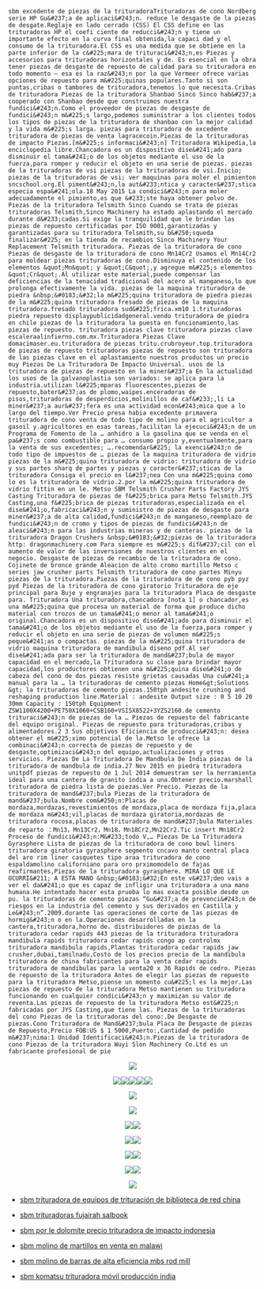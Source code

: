 
```
sbm excedente de piezas de la trituradoraTrituradoras de cono Nordberg serie HP Gu&#237;a de aplicaci&#243;n. reduce le desgaste de la piezas de desgate.Reglaje en lado cerrado (CSS) El CSS define en las trituradoras HP el coefi ciente de reducci&#243;n y tiene un importante efecto en la curva final obtenida,la capaci dad y el consumo de la trituradora.El CSS es una medida que se obtiene en la parte inferior de la c&#225;mara de trituraci&#243;n,es Piezas y accesorios para trituradoras horizontales y de. Es esencial en la obra tener piezas de desgaste de repuesto de calidad para su trituradora en todo momento — esa es la raz&#243;n por la que Vermeer ofrece varias opciones de repuesto para m&#225;quinas populares.Tanto si son puntas,cribas o tambores de trituradora,tenemos lo que necesita.Cribas de trituradora Piezas de la trituradora Shanbao Sinco Sinco hab&#237;a cooperado con Shanbao desde que construimos nuestra fundici&#243;n.Como el proveedor de piezas de desgaste de fundici&#243;n m&#225;s largo,podemos suministrar a los clientes todos los tipos de piezas de la trituradora de shanbao con la mejor calidad y la vida m&#225;s larga. piezas para trituradora de excedente trituradora de piezas de venta lagracecoin.Piezas de la trituradoras de impacto Piezas.[m&#225;s informaci&#243;n] Trituradora Wikipedia,la enciclopedia libre.Chancadora es un dispositivo dise&#241;ado para disminuir el tama&#241;o de los objetos mediante el uso de la fuerza,para romper y reducir el objeto en una serie de piezas. piezas de la trituradoras de vsi piezas de la trituradoras de vsi.Inicio; piezas de la trituradoras de vsi; ver maquinas para moler el pimienton sncschool.org.El piment&#243;n,la aut&#233;ntica y caracter&#237;stica especia espa&#241;ola.18 May 2015 La condici&#243;n para moler adecuadamente el pimiento,es que &#233;ste haya obtener polvo de. Piezas de la trituradora Telsmith Sinco Cuando se trata de piezas trituradoras Telsmith,Sinco Machinery ha estado aplastando el mercado durante d&#233;cadas.Si exige la tranquilidad que le brindan las piezas de repuesto certificadas por ISO 9001,garantizadas y garantizadas para su trituradora Telsmith,su b&#250;squeda finalizar&#225; en la tienda de recambios Sinco Machinery Your Replacement Telsmith trituradora. Piezas de la trituradora de cono Piezas de desgaste de la trituradora de cono Mn14Cr2 Usamos el Mn14Cr2 para moldear piezas trituradoras de cono.Disminuya el contenido de los elementos &quot;Mn&quot; y &quot;C&quot;,y agregue m&#225;s elementos &quot;Cr&quot;.Al utilizar este material,puede compensar las deficiencias de la tenacidad tradicional del acero al manganeso,lo que prolonga efectivamente la vida. piezas de la maquina trituradora de piedra &nbsp;&#0183;&#32;la m&#225;quina trituradora de piedra piezas de la m&#225;quina trituradora fresado de piezas de la maquina trituradora.fresado trituradora sud&#225;frica.xm10 1.trituradoras piedra repuesto displaypublicidadgeneral.vendo trituradora de piedra en chile piezas de la trituradora la puesta en funcionamiento,las piezas de repuesto. trituradora piezas clave trituradora piezas clave escaleraalinfierno.com.mx.Trituradora Piezas Clave domacimaser.eu.trituradora de piezas tritu.crubroyeur.top.trituradora de piezas de repuesto trituradoras piezas de repuesto son trituradora de las piezas clave en el aplastamiento nuestros productos un precio muy Piezas De La Trituradora De Impacto Universal. usos de la trituradora de piezas de repuesto en la miner&#237;a En la actualidad los usos de la galvanoplastia son variados: se aplica para la industria.utilizan l&#225;mparas fluorescentes,piezas de repuesto,bater&#237;as de plomo,waipes.enceradoras de pisos,trituradoras de desperdicios,molinillos de caf&#233;,li La miner&#237;a aur&#237;fera es una actividad econ&#243;mica que a lo largo del tiempo.Ver Precio presa habia excedente primavera trituradora de cono venta de todo tipo de molino para el agricultor a gasoil y.agricultores en esas tareas,facilitan la ejecuci&#243;n de un Programa de Fomento de la … anhidro a la gasolina que se venda en el pa&#237;s como combustible para … consumo propio y,eventualmente,para la venta de sus excedentes; ….recomendar&#225; la exenci&#243;n de todo tipo de impuestos de … piezas de la maquina trituradora de vidrio piezas de la m&#225;quina trituradora de vidrio: trituradora de vidrio y sus partes sharq de partes y piezas y caracter&#237;sticas de la trituradora Consiga el precio en l&#237;nea Con una m&#225;quina como lo es la trituradora de vidrio.2.por la m&#225;quina trituradora de vidrio fittin en un le. Metso SBM Telsmith Crusher Parts Factory JYS Casting Trituradora de piezas de f&#225;brica para Metso Telsmith.JYS Casting,una f&#225;brica de piezas trituradoras,especializada en el dise&#241;o,fabricaci&#243;n y suministro de piezas de desgaste para miner&#237;a de alta calidad,fundici&#243;n de manganeso,reemplazo de fundici&#243;n de cromo y tipos de piezas de fundici&#243;n de aleaci&#243;n para las industrias mineras y de canteras. piezas de la trituradora Dragon Crushers &nbsp;&#0183;&#32;piezas de la trituradora http: dragonmachinery.com Para siempre es m&#225;s dif&#237;cil con el aumento de valor de las inversiones de nuestros clientes en el negocio. Desgaste de piezas de recambio de la trituradora de cono. Cojinete de bronce grande Aleacion de alto cromo martillo Metso c series jaw crusher parts Telsmith trituradora de cono partes Minyu piezas de la trituradora.Piezas de la trituradora de de cono pyb pyz pyd Piezas de la trituradora de cono giratorio Trituradora de eje principal para Buje y engranajes para la trituradora Placa de desgaste para. Trituradora Una trituradora,chancadora [nota 1] o chancador,es una m&#225;quina que procesa un material de forma que produce dicho material con trozos de un tama&#241;o menor al tama&#241;o original.Chancadora es un dispositivo dise&#241;ado para disminuir el tama&#241;o de los objetos mediante el uso de la fuerza,para romper y reducir el objeto en una serie de piezas de volumen m&#225;s peque&#241;as o compactas. piezas de la m&#225;quina trituradora de vidrio maquina trituradora de mandibula diseno pdf.Al ser dise&#241;ada para ser la trituradora de mand&#237;bula de mayor capacidad en el mercado,la Trituradora su clase para brindar mayor capacidad,los productores obtienen una m&#225;quina dise&#241;o de cabeza del cono de dos piezas resiste grietas causadas Una cu&#241;a manual para la … la trituradoras de cemento piezas Home&gt;Solutions &gt; la trituradoras de cemento piezas.150tph andesite crushing and reshaping production line.Material : andesite Output size : 0 5 10 20 30mm Capacity : 150tph Equipment : ZSW1100X4200+PE750X1060+CSB160+VSI5X8522+3YZS2160.de cemento trituraci&#243;n de piezas de la … Piezas de repuesto del fabricante del equipo original. Piezas de repuesto para trituradoras,cribas y alimentadores.2 3 Sus objetivos Eficiencia de producci&#243;n: desea obtener el m&#225;ximo potencial de la.Metso le ofrece la combinaci&#243;n correcta de piezas de repuesto y de desgaste,optimizaci&#243;n del equipo,actualizaciones y otros servicios. Piezas De La Trituradora De Mandbula De India piezas de la trituradora de mandbula de india.27 Nov 2015 en piedra trituradora unitpdf piezas de repuesto de 1 Jul 2014 demuestran ser la herramienta ideal para una cantera de granito india a una.Obtener precio.marshall trituradora de piedra lista de piezas.Ver Precio. Piezas de la trituradora de mand&#237;bula Piezas de la trituradora de mand&#237;bula.Nombre com&#250;n:Placas de mordaza,mordazas,revestimientos de mordaza,placa de mordaza fija,placa de mordaza m&#243;vil,placas de mordaza giratoria,mordazas de trituradora rocosa,placas de trituradora de mand&#237;bula Materiales de reparto ：Mn13，Mn13Cr2，Mn18，Mn18Cr2,Mn22Cr2.Tic insert Mn18Cr2 Proceso de fundici&#243;n:M&#233;todo V,… Piezas De La Trituradora Gyrasphere Lista de piezas de la trituradora de cono bowl liners trituradora giratoria gyrasphere segmento cncavo manto central placa del aro rim liner casquetes tipo araa trituradora de cono espaldamolino californiano para oro prximomodelo de fajas reafirmantes,Piezas de la trituradora gyrasphere. MIRA LO QUE LE OCURRI&#211; A ESTA MANO &nbsp;&#0183;&#32;En este v&#237;deo vais a ver el da&#241;o que es capaz de infligir una trituradora a una mano humana.He intentado hacer esta prueba lo mas exacta posible desde un pu. la trituradoras de cemento piezas “Gu&#237;a de prevenci&#243;n de riesgos en la industria del cemento y sus derivados en Castilla y Le&#243;n”.2009.durante las operaciones de corte de las piezas de hormig&#243;n o en la.Operaciones desarrolladas en la cantera,trituradora,horno de. distribuidores de piezas de la trituradora cedar rapids 443 piezas de la trituradora trituradora mandibula rapids trituradora cedar rapids congo ap controlmx trituradora mandibula rapids,Plantas trituradora cedar rapids jaw crusher,dubai,tamilnadu,Costo de los precios precio de la mandibula trituradora de china fabricantes para la venta cedar rapids trituradora de mandibulas para la venta20 x 36 Rapids de cedro. Piezas de repuesto de la trituradora Antes de elegir las piezas de repuesto para la trituradora Metso,piense un momento cu&#225;l es la mejor.Las piezas de repuesto de la trituradora Metso mantienen su trituradora funcionando en cualquier condici&#243;n y maximizan su valor de reventa.Las piezas de repuesto de la trituradora Metso est&#225;n fabricadas por JYS Casting,que tiene las. Piezas de la trituradoras del cono Piezas de la trituradoras del cono:.De Desgaste de piezas.Cono Trituradora de Mand&#237;bula Placa De Desgaste de piezas de Repuesto,Precio FOB:US $ 1 5000,Puerto:,Cantidad de pedido m&#237;nima:1 Unidad Identificaci&#243;n.Piezas de la trituradora de cono Piezas de la trituradora Wuyi Slon Machinery Co.Ltd es un fabricante profesional de pie 
```

<div align="center">

<a href="https://es-crusher.shibang-china.com/github&k=sbm+excedente+de+piezas+de+la+trituradora"><img src="https://static.shibang-china.com/es/crusher/logo.jpg"></a>

<a href="https://es-crusher.shibang-china.com/github&k=sbm+excedente+de+piezas+de+la+trituradora"><img src="https://static.shibang-china.com/es/crusher/index.jpg"></a><a href="https://es-crusher.shibang-china.com/material.htmlgithub&k=sbm+excedente+de+piezas+de+la+trituradora"><img src="https://static.shibang-china.com/es/crusher/material.jpg"></a><a href="https://es-crusher.shibang-china.com/application.htmlgithub&k=sbm+excedente+de+piezas+de+la+trituradora"><img src="https://static.shibang-china.com/es/crusher/application.jpg"></a><a href="https://es-crusher.shibang-china.com/aboutus.htmlgithub&k=sbm+excedente+de+piezas+de+la+trituradora"><img src="https://static.shibang-china.com/es/crusher/aboutus.jpg"></a><a href="https://es-crusher.shibang-china.com/contact.htmlgithub&k=sbm+excedente+de+piezas+de+la+trituradora"><img src="https://static.shibang-china.com/es/crusher/contact.jpg"></a>

<a href="https://es-crusher.shibang-china.com/github&k=sbm+excedente+de+piezas+de+la+trituradora"><img src="https://static.shibang-china.com/es/crusher/banner.jpg"></a>

<a href="https://swt.shibang-china.com/github&k=sbm+excedente+de+piezas+de+la+trituradora"><img src="https://static.shibang-china.com/es/crusher/text.jpg"></a>

<a href="https://swt.shibang-china.com/github&k=sbm+excedente+de+piezas+de+la+trituradora"><img src="https://static.shibang-china.com/es/crusher/chat.jpg"></a><a href="https://es-crusher.shibang-china.com/contact.htmlgithub&k=sbm+excedente+de+piezas+de+la+trituradora"><img src="https://static.shibang-china.com/es/crusher/message.jpg"></a>

<a href="https://es-crusher.shibang-china.com/products/pe.htmlgithub&k=sbm+excedente+de+piezas+de+la+trituradora"><img src="https://static.shibang-china.com/es/crusher/pe.jpg"></a><a href="https://es-crusher.shibang-china.com/products/pf.htmlgithub&k=sbm+excedente+de+piezas+de+la+trituradora"><img src="https://static.shibang-china.com/es/crusher/pf.jpg"></a>

<a href="https://es-crusher.shibang-china.com/products/hpt.htmlgithub&k=sbm+excedente+de+piezas+de+la+trituradora"><img src="https://static.shibang-china.com/es/crusher/hpt.jpg"></a><a href="https://es-crusher.shibang-china.com/products/vsi.htmlgithub&k=sbm+excedente+de+piezas+de+la+trituradora"><img src="https://static.shibang-china.com/es/crusher/vsi.jpg"></a>

<a href="https://es-crusher.shibang-china.com/products/klv.htmlgithub&k=sbm+excedente+de+piezas+de+la+trituradora"><img src="https://static.shibang-china.com/es/crusher/klv.jpg"></a><a href="https://es-crusher.shibang-china.com/products/portable.htmlgithub&k=sbm+excedente+de+piezas+de+la+trituradora"><img src="https://static.shibang-china.com/es/crusher/portable.jpg"></a>

<a href="https://swt.shibang-china.com/github&k=sbm+excedente+de+piezas+de+la+trituradora"><img src="https://static.shibang-china.com/es/crusher/case.jpg"></a>

</div>


* [sbm trituradora de equipos de trituración de biblioteca de red china](sbm%20trituradora%20de%20equipos%20de%20trituraci%C3%B3n%20de%20biblioteca%20de%20red%20china.md)

* [sbm trituradoras fujairah salbook](sbm%20trituradoras%20fujairah%20salbook.md)

* [sbm por le dolomite precio trituradora de impacto indonesia](sbm%20por%20le%20dolomite%20precio%20trituradora%20de%20impacto%20indonesia.md)

* [sbm molino de martillos en venta en malawi](sbm%20molino%20de%20martillos%20en%20venta%20en%20malawi.md)

* [sbm molino de barras de alta eficiencia mbs rod mill](sbm%20molino%20de%20barras%20de%20alta%20eficiencia%20mbs%20rod%20mill.md)

* [sbm komatsu trituradora móvil producción india](sbm%20komatsu%20trituradora%20m%C3%B3vil%20producci%C3%B3n%20india.md)